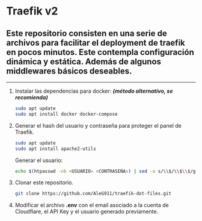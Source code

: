 # Traefik v2

## Este repositorio consisten en una serie de archivos para facilitar el deployment de traefik en pocos minutos. Este contempla configuración dinámica y estática. Además de algunos middlewares básicos deseables.

---

1. Instalar las dependencias para docker: ***(método alternativo, se recomienda)***
    ```bash
    sudo apt update
    sudo apt install docker docker-compose
    ```


2. Generar el hash del usuario y contraseña para proteger el panel de Traefik.

    ```bash
    sudo apt update
    sudo apt install apache2-utils
    ```

    Generar el usuario:
    ```bash
    echo $(htpasswd -nb <USUARIO> <CONTRASEÑA>) | sed -e s/\\$/\\$\\$/g
    ```

3. Clonar este repositorio.

    ```bash
    git clone https://github.com/AleG911/traefik-dot-files.git
    ```
4. Modificar el archivo **.env** con el email asociado a la cuenta de Cloudflare, el API Key y el usuario generado previamente.